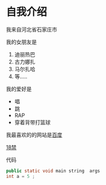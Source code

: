 # 自我介绍

 
我来自河北省石家庄市  


我的女朋友是

1. 迪丽热巴
2. 古力娜扎
3. 马尔扎哈
4. 等.....

我的爱好是

* 唱
* 跳
* RAP
* 穿着背带打篮球

我最喜欢的的网站是[百度](HTTPS://baidu.com)

[18禁](https://image.baidu.com/search/detail?ct=503316480&z=0&ipn=d&word=%E7%8E%9B%E5%8D%A1%E5%B7%B4%E5%8D%A1&hs=0&pn=0&spn=0&di=115830&pi=0&rn=1&tn=baiduimagedetail&is=0%2C0&ie=utf-8&oe=utf-8&cl=2&lm=-1&cs=1145969566%2C3597955178&os=301695093%2C2252825396&simid=0%2C0&adpicid=0&lpn=0&ln=30&fr=ala&fm=&sme=&cg=&bdtype=0&oriquery=%E7%8E%9B%E5%8D%A1%E5%B7%B4%E5%8D%A1&objurl=https%3A%2F%2Fgimg2.baidu.com%2Fimage_search%2Fsrc%3Dhttp%3A%2F%2Fi-1.peise.net%2F2020%2F7%2F3%2FKDYwMHgp%2F5ab1363d-1888-4888-a8c8-de0232e7ab8d.jpg%26refer%3Dhttp%3A%2F%2Fi-1.peise.net%26app%3D2002%26size%3Df9999%2C10000%26q%3Da80%26n%3D0%26g%3D0n%26fmt%3Djpeg%3Fsec%3D1628247608%26t%3D926da45fb086e4de6350684ed69044ba&fromurl=ippr_z2C%24qAzdH3FAzdH3Fooo_z%26e3Brjtfj_z%26e3BgjpAzdH3Fwzf5upAzdH3F8dc0md_z%26e3Bip4s&gsm=1&islist=&querylist=)

代码

```java
public static void main string  args
int a = 5 ;
```
